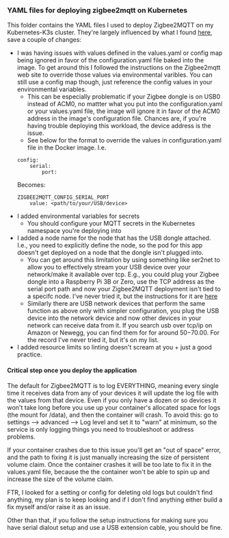 ### YAML files for deploying zigbee2mqtt on Kubernetes 

This folder contains the YAML files I used to deploy Zigbee2MQTT on my Kubernetes-K3s cluster. They're largely influenced by what I found [here](https://github.com/Koenkk/zigbee2mqtt/discussions/10899), save a couple of changes:

* I was having issues with values defined in the values.yaml or config map being ignored in favor of the configuration.yaml file baked into the image. To get around this I followed the instructions on the Zigbee2mqtt web site to override those values via environmental varibles. You can still use a config map though, just reference the config values in your environmental variables. 
    * This can be especially problematic if your Zigbee dongle is on USB0 instead of ACM0, no mattter what you put into the configuration.yaml or your values.yaml file, the image will ignore it in favor of the ACM0 address in the image's configuration file. Chances are, if you're having trouble deploying this workload, the device address is the issue. 
    * See below for the format to override the values in configuration.yaml file in the Docker image. I.e. 
    ~~~
    config:
        serial:
            port:
    ~~~
    Becomes:
    ~~~
    ZIGBEE2MQTT_CONFIG_SERIAL_PORT
        value: <path/to/your/USB/device>
    ~~~
* I added environmental variables for secrets
    * You should configure your MQTT secrets in the Kubernetes namespace you're deploying into
* I added a node name for the node that has the USB dongle attached. I.e., you need to explicitly define the node, so the pod for this app doesn't get deployed on a node that the dongle isn't plugged into. 
    * You can get around this limitation by using something like ser2net to allow you to effectively stream your USB device over your network/make it available over tcp. E.g., you could plug your Zigbee dongle into a Raspberry Pi 3B or Zero, use the TCP address as the serial port path and now your Zigbee2MQTT deployment isn't tied to a specifc node. I've never tried it, but the instructions for it are [here](https://www.zigbee2mqtt.io/advanced/remote-adapter/connect_to_a_remote_adapter.html)
    * Similarly there are USB network devices that perform the same function as above only with simpler configuration, you plug the USB device into the network device and now other devices in your network can receive data from it. If you search usb over tcp/ip on Amazon or Newegg, you can find them for for around $50-$70.00. For the record I've never tried it, but it's on my list. 
* I added resource limits so linting doesn't scream at you + just a good practice. 

#### Critical step once you deploy the application

The default for Zigbee2MQTT is to log EVERYTHING, meaning every single time it receives data from any of your devices it will update the log file with the values from that device. Even if you only have a dozen or so devices it won't take long before you use up your container's allocated space for logs (the mount for /data), and then the container will crash. To avoid this: go to settings --> advanced --> Log level and set it to "warn" at minimum, so the service is only logging things you need to troubleshoot or address problems. 

If your container crashes due to this issue you'll get an "out of space" error, and the path to fixing it is just manually increasing the size of persistent volume claim. Once the container crashes it will be too late to fix it in the values.yaml file, because the the container won't be able to spin up and increase the size of the volume claim. 

FTR, I looked for a setting or config for deleting old logs but couldn't find anything, my plan is to keep looking and if I don't find anything either build a fix myself and/or raise it as an issue. 

Other than that, if you follow the setup instructions for making sure you have serial dialout setup and use a USB extension cable, you should be fine.

